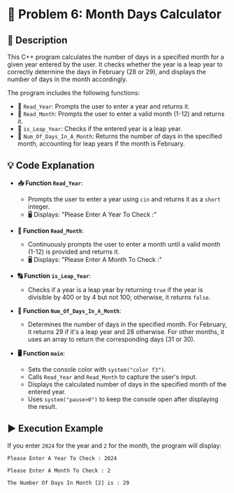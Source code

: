 # 📅 Problem 6: Month Days Calculator


## 📝 Description
This C++ program calculates the number of days in a specified month for a given year entered by the user. It checks whether the year is a leap year to correctly determine the days in February (28 or 29), and displays the number of days in the month accordingly.

The program includes the following functions:
- 🔹 `Read_Year`: Prompts the user to enter a year and returns it.
- 🔹 `Read_Month`: Prompts the user to enter a valid month (1-12) and returns it.
- 🔹 `is_Leap_Year`: Checks if the entered year is a leap year.
- 🔹 `Num_Of_Days_In_A_Month`: Returns the number of days in the specified month, accounting for leap years if the month is February.

## 💡 Code Explanation

- **📥 Function `Read_Year`**:
  - Prompts the user to enter a year using `cin` and returns it as a `short` integer.
  - 🖥️ Displays: "Please Enter A Year To Check :"

- **📅 Function `Read_Month`**:
  - Continuously prompts the user to enter a month until a valid month (1-12) is provided and returns it.
  - 🖥️ Displays: "Please Enter A Month To Check :"

- **🔠 Function `is_Leap_Year`**:
  - Checks if a year is a leap year by returning `true` if the year is divisible by 400 or by 4 but not 100; otherwise, it returns `false`.

- **🔢 Function `Num_Of_Days_In_A_Month`**:
  - Determines the number of days in the specified month. For February, it returns 29 if it's a leap year and 28 otherwise. For other months, it uses an array to return the corresponding days (31 or 30).

- **🖥️ Function `main`**:
  - Sets the console color with `system("color f3")`.
  - Calls `Read_Year` and `Read_Month` to capture the user's input.
  - Displays the calculated number of days in the specified month of the entered year.
  - Uses `system("pause>0")` to keep the console open after displaying the result.

## ▶️ Execution Example
If you enter `2024` for the year and `2` for the month, the program will display:
```plaintext
Please Enter A Year To Check : 2024

Please Enter A Month To Check : 2

The Number Of Days In Month [2] is : 29
